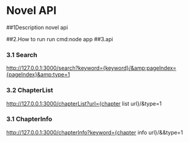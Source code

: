 ﻿# Novel API
##1Description
       novel api 
       
##2.How to run
       run cmd:node app
##3.api 
###    3.1 Search
http://127.0.0.1:3000/search?keyword={keyword}/&amp;pageIndex={pageIndex}&amp;type=1

###    3.2 ChapterList
http://127.0.0.1:3000/chapterList?url={chapter list url}/&amp;type=1
###    3.1 ChapterInfo
http://127.0.0.1:3000/chapterInfo?keyword={chapter info url}/&amp;&amp;type=1


